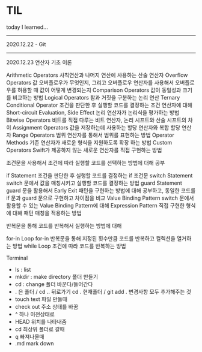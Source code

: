 # TIL
today I learned...

---

2020.12.22 - Git

--- 

2020.12.23 
 <Operator Basics>
   연산자 기초 이론
   
   Arithmetic Operators
   사칙연산과 나머지 연산에 사용하는 산술 연산자
   Overflow Operators
   값 오버플로우가 무엇인지, 그리고 오버플로우 연산자를 사용해서 오버플로우를 허용할 때 값이 어떻게 변경되는지
   Comparison Operators
   값이 동일성과 크기를 비교하는 방법
   Logical Operators
   참과 거짓을 구분하는 논리 연산
   Ternary Conditional Operator
   조건을 판단한 후 실행할 코드를 결정하는 조건 연산자에 대해 
   Short-circuit Evaluation, Side Effect
   논리 연산자가 논리식을 평가하는 방법
   Bitwise Operators
   비트를 직접 다루는 비트 연산자, 논리 시프트와 산술 시프트의 차이
   Assignment Operators
   값을 저장하는데 사용하는 할당 연산자와 복합 할당 연산자
   Range Operators
   범위 연산자를 통해서 범위를 표현하는 방법
   Operator Methods
   기존 연산자가 새로운 형식을 지원하도록 확장 하는 방법
   Custom Operators
   Swift가 제공하지 않는 새로운 연산자를 직접 구현하는 방법
   
<Conditional Statements>
조건문을 사용해서 조건에 따라 실행할 코드를 선택하는 방법에 대해 공부

   if Statement
   조건을 판단한 후 실행할 코드를 결정하는 if 조건문
   switch Statement
   switch 문에서 값을 매칭시키고 실행할 코드를 결정하는 방법
   guard Statement
   guard 문을 활용해서 Early Exit 패턴을 구현하는 방법에 대해 공부하고, 동일한 코드를 if 문과 guard 문으로 구현하고 차이점을 비교
   Value Binding Pattern
   switch 문에서 활용할 수 있는 Value Binding Pattern에 대해 
   Expression Pattern
   직접 구현한 형식에 대해 패턴 매칭을 적용하는 방법

<Loop Statements>
반복문을 통해 코드를 반복해서 실행하는 방법에 대해 

   for-in Loop
   for-in 반복문을 통해 지정된 횟수만큼 코드를 반복하고 컬렉션을 열거하는 방법
   while Loop
   조건에 따라 코드를 반복하는 방법

Terminal 
- ls : list
- mkdir : make directory 폴더 만들기
- cd : change 폴더 바꾼다/들어간다
- . 은 폴더 / cd .. 뒤로가기 cd . 현재폴더 / git add . 변경사항 모두 추가해주는 것
- touch text 파일 만들때
- check out 주소 상태를 바꿈
- ^ 하나 이전상태로
- HEAD 위치를 나타내줌
- cd 최상위 폴더로 갈때
- q 빠져나올때
- .md mark down

